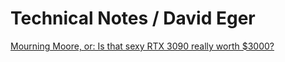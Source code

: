 # Technical Notes / David Eger

[Mourning Moore, or: Is that sexy RTX 3090 really worth $3000?](mourning_moore)

